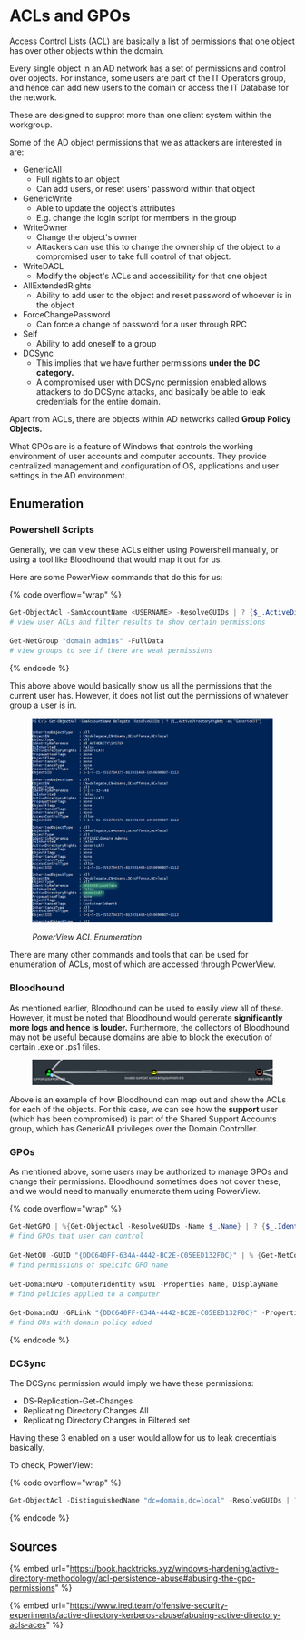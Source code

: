 # ACLs and GPOs

Access Control Lists (ACL) are basically a list of permissions that one object has over other objects within the domain.

Every single object in an AD network has a set of permissions and control over objects. For instance, some users are part of the IT Operators group, and hence can add new users to the domain or access the IT Database for the network.&#x20;

These are designed to supprot more than one client system within the workgroup.

Some of the AD object permissions that we as attackers are interested in are:

* GenericAll
  * Full rights to an object
  * Can add users, or reset users' password within that object
* GenericWrite
  * Able to update the object's attributes
  * E.g. change the login script for members in the group
* WriteOwner
  * Change the object's owner&#x20;
  * Attackers can use this to change the ownership of the object to a compromised user to take full control of that object.
* WriteDACL
  * Modify the object's ACLs and accessibility for that one object
* AllExtendedRights
  * Ability to add user to the object and reset password of whoever is in the object
* ForceChangePassword
  * Can force a change of password for a user through RPC
* Self
  * Ability to add oneself to a group
* DCSync
  * This implies that we have further permissions **under the DC category.**
  * A compromised user with DCSync permission enabled allows attackers to do DCSync attacks, and basically be able to leak credentials for the entire domain.

Apart from ACLs, there are objects within AD networks called **Group Policy Objects.**&#x20;

What GPOs are is a feature of Windows that controls the working environment of user accounts and computer accounts. They provide centralized management and configuration of OS, applications and user settings in the AD environment.&#x20;

## Enumeration

### Powershell Scripts

Generally, we can view these ACLs either using Powershell manually, or using a tool like Bloodhound that would map it out for us.

Here are some PowerView commands that do this for us:

{% code overflow="wrap" %}
```powershell
Get-ObjectAcl -SamAccountName <USERNAME> -ResolveGUIDs | ? {$_.ActiveDirectoryRights -eq "<persmission>"} 
# view user ACLs and filter results to show certain permissions

Get-NetGroup "domain admins" -FullData
# view groups to see if there are weak permissions
```
{% endcode %}

This above above would basically show us all the permissions that the current user has. However, it does not list out the permissions of whatever group a user is in.

<figure><img src="../../.gitbook/assets/image (14).png" alt=""><figcaption><p><em>PowerView ACL Enumeration</em></p></figcaption></figure>

There are many other commands and tools that can be used for enumeration of ACLs, most of which are accessed through PowerView.

### Bloodhound

As mentioned earlier, Bloodhound can be used to easily view all of these. However, it must be noted that Bloodhound would generate **significantly more logs and hence is louder.** Furthermore, the collectors of Bloodhound may not be useful because domains are able to block the execution of certain .exe or .ps1 files.

<figure><img src="../../.gitbook/assets/image (57).png" alt=""><figcaption></figcaption></figure>

Above is an example of how Bloodhound can map out and show the ACLs for each of the objects. For this case, we can see how the **support** user (which has been compromised) is part of the Shared Support Accounts group, which has GenericAll privileges over the Domain Controller.

### GPOs

As mentioned above, some users may be authorized to manage GPOs and change their permissions. Bloodhound sometimes does not cover these, and we would need to manually enumerate them using PowerView.

{% code overflow="wrap" %}
```powershell
Get-NetGPO | %{Get-ObjectAcl -ResolveGUIDs -Name $_.Name} | ? {$_.IdentityReference -eq "OFFENSE\spotless"}
# find GPOs that user can control

Get-NetOU -GUID "{DDC640FF-634A-4442-BC2E-C05EED132F0C}" | % {Get-NetComputer -ADSpath $_}
# find permissions of speicifc GPO name

Get-DomainGPO -ComputerIdentity ws01 -Properties Name, DisplayName
# find policies applied to a computer

Get-DomainOU -GPLink "{DDC640FF-634A-4442-BC2E-C05EED132F0C}" -Properties DistinguishedName
# find OUs with domain policy added
```
{% endcode %}

### DCSync

The DCSync permission would imply we have these permissions:

* DS-Replication-Get-Changes
* Replicating Directory Changes All
* Replicating Directory Changes in Filtered set

Having these 3 enabled on a user would allow for us to leak credentials basically.

To check, PowerView:

{% code overflow="wrap" %}
```powershell
Get-ObjectAcl -DistinguishedName "dc=domain,dc=local" -ResolveGUIDs | ?{($_.ObjectType -match 'replication-get') -or ($_.ActiveDirectoryRights -match 'GenericAll')}
```
{% endcode %}

## Sources

{% embed url="https://book.hacktricks.xyz/windows-hardening/active-directory-methodology/acl-persistence-abuse#abusing-the-gpo-permissions" %}

{% embed url="https://www.ired.team/offensive-security-experiments/active-directory-kerberos-abuse/abusing-active-directory-acls-aces" %}
